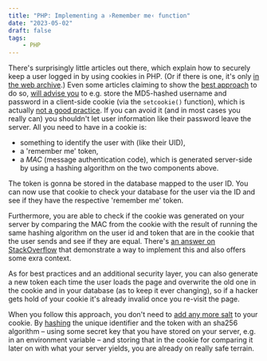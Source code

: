 ```yaml
---
title: "PHP: Implementing a ›Remember me‹ function"
date: "2023-05-02"
draft: false
tags:
    - PHP
---
```


There's surprisingly little articles out there, which explain how to securely keep a user logged in by using cookies in PHP. (Or if there is one, it's only [in the web archive](https://web.archive.org/web/20110219130748/http://jaspan.com/improved_persistent_login_cookie_best_practice).) Even some articles claiming to show the [best approach](https://www.geeksforgeeks.org/best-approach-for-keep-me-logged-in-using-php/) to do so, [will advise you](http://www.phpnerds.com/article/using-cookies-in-php/2) to e.g. store the MD5-hashed username and password in a client-side cookie (via the `setcookie()` function), which is actually [not a good practice](https://stackoverflow.com/a/17266448). If you can avoid it (and in most cases you really can) you shouldn't let user information like their password leave the server. All you need to have in a cookie is:

- something to identify the user with (like their UID),
- a 'remember me' token,
- a _MAC_ (message authentication code), which is generated server-side by using a hashing algorithm on the two components above.

The token is gonna be stored in the database mapped to the user ID. You can now use that cookie to check your database for the user via the ID and see if they have the respective 'remember me' token.

Furthermore, you are able to check if the cookie was generated on your server by comparing the MAC from the cookie with the result of running the same hashing algorithm on the user id and token that are in the cookie that the user sends and see if they are equal. There's [an answer on StackOverflow](https://stackoverflow.com/questions/1354999/keep-me-logged-in-the-best-approach/17266448#17266448) that demonstrate a way to implement this and also offers some exra context.

As for best practices and an additional security layer, you can also generate a new token each time the user loads the page and overwrite the old one in the cookie and in your database (as to keep it ever changing), so if a hacker gets hold of your cookie it's already invalid once you re-visit the page.

When you follow this approach, you don't need to [add any more salt](https://excellium-services.com/2021/01/18/password-hashing-be-careful-about-what-you-hash/) to your cookie. By [hashing](https://www.php.net/manual/en/function.hash-hmac.php) the unique identifier and the token with an sha256 algorithm – using some secret key that you have stored on your server, e.g. in an environment variable – and storing that in the cookie for comparing it later on with what your server yields, you are already on really safe terrain.

